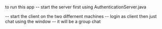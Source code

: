 to run this app 
-- start the server first using AuthenticationServer.java

-- start the client on the two differnent machines 
-- login as client then just chat using the window 
-- it will be a group chat

